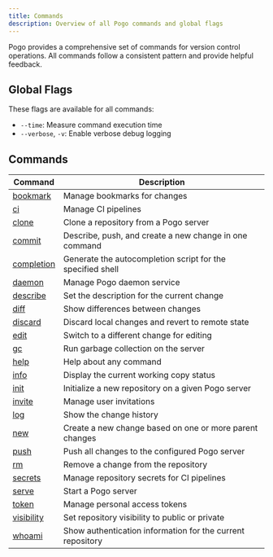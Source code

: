 ```yaml
---
title: Commands
description: Overview of all Pogo commands and global flags
---
```


Pogo provides a comprehensive set of commands for version control operations. All commands follow a consistent pattern and provide helpful feedback.

## Global Flags

These flags are available for all commands:

- `--time`: Measure command execution time
- `--verbose`, `-v`: Enable verbose debug logging

## Commands

| Command | Description |
|---------|-------------|
| [bookmark](/reference/bookmark) | Manage bookmarks for changes |
| [ci](/reference/ci) | Manage CI pipelines |
| [clone](/reference/clone) | Clone a repository from a Pogo server |
| [commit](/reference/commit) | Describe, push, and create a new change in one command |
| [completion](/reference/completion) | Generate the autocompletion script for the specified shell |
| [daemon](/reference/daemon) | Manage Pogo daemon service |
| [describe](/reference/describe) | Set the description for the current change |
| [diff](/reference/diff) | Show differences between changes |
| [discard](/reference/discard) | Discard local changes and revert to remote state |
| [edit](/reference/edit) | Switch to a different change for editing |
| [gc](/reference/gc) | Run garbage collection on the server |
| [help](/reference/help) | Help about any command |
| [info](/reference/info) | Display the current working copy status |
| [init](/reference/init) | Initialize a new repository on a given Pogo server |
| [invite](/reference/invite) | Manage user invitations |
| [log](/reference/log) | Show the change history |
| [new](/reference/new) | Create a new change based on one or more parent changes |
| [push](/reference/push) | Push all changes to the configured Pogo server |
| [rm](/reference/rm) | Remove a change from the repository |
| [secrets](/reference/secrets) | Manage repository secrets for CI pipelines |
| [serve](/reference/serve) | Start a Pogo server |
| [token](/reference/token) | Manage personal access tokens |
| [visibility](/reference/visibility) | Set repository visibility to public or private |
| [whoami](/reference/whoami) | Show authentication information for the current repository |
